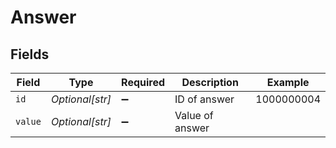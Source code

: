 # Answer


## Fields

| Field              | Type               | Required           | Description        | Example            |
| ------------------ | ------------------ | ------------------ | ------------------ | ------------------ |
| `id`               | *Optional[str]*    | :heavy_minus_sign: | ID of answer       | 1000000004         |
| `value`            | *Optional[str]*    | :heavy_minus_sign: | Value of answer    |                    |